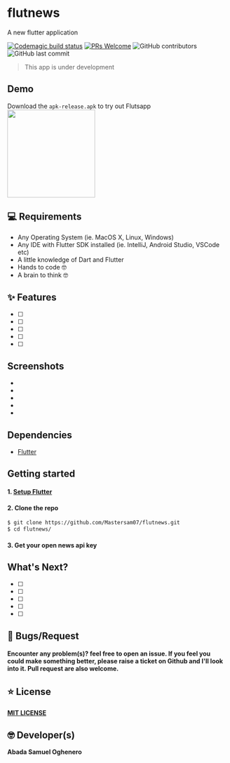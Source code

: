 # flutnews

A new flutter application

[![Codemagic build status](https://api.codemagic.io/apps/5e7be865865697000fcab65b/5e7be865865697000fcab65a/status_badge.svg)](https://codemagic.io/apps/5e7be865865697000fcab65b/5e7be865865697000fcab65a/latest_build)
[![PRs Welcome](https://img.shields.io/badge/PRs-welcome-success.svg?style=flat-square)](https://github.com/Mastersam07/flutnews/pulls)
![GitHub contributors](https://img.shields.io/github/contributors/mastersam07/flutnews?color=success)
![GitHub last commit](https://img.shields.io/github/last-commit/mastersam07/flutnews)

> This app is under development
>
>

## Demo
Download the `apk-release.apk` to try out Flutsapp
<br>
<a href="https://github.com/mastersam07/flutnews/raw/master/app-release.apk"><img src="https://playerzon.com/asset/download.png" width="200"></img></a>
<br>

## 💻 Requirements
* Any Operating System (ie. MacOS X, Linux, Windows)
* Any IDE with Flutter SDK installed (ie. IntelliJ, Android Studio, VSCode etc)
* A little knowledge of Dart and Flutter
* Hands to code 🤓
* A brain to think 🤓

## ✨ Features
- [ ]
- [ ]
- [ ]
- [ ]
- [ ]


## Screenshots
*
*
*
*
*

## Dependencies
* [Flutter](https://flutter.dev/)

## Getting started

#### 1. [Setup Flutter](https://flutter.dev/docs/get-started/install)

#### 2. Clone the repo

```sh
$ git clone https://github.com/Mastersam07/flutnews.git
$ cd flutnews/
```

#### 3. Get your open news api key


## What's Next?
 - [ ]
 - [ ]
 - [ ]
 - [ ]
 - [ ]
 
## 🐛 Bugs/Request
#### Encounter any problem(s)? feel free to open an issue. If you feel you could make something better, please raise a ticket on Github and I'll look into it. Pull request are also welcome.

## ⭐️ License
#### <a href="https://github.com/Mastersam07/flutnews/blob/master/LICENSE.md">MIT LICENSE</a>

## 🤓 Developer(s)
**Abada Samuel Oghenero**
